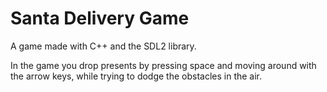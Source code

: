 # Santa Delivery Game

A game made with C++ and the SDL2 library.

In the game you drop presents by pressing space and moving around with the arrow keys, while trying to dodge the obstacles in the air.